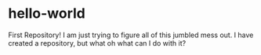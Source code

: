 # hello-world
First Repository!
I am just trying to figure all of this jumbled mess out. I have created a repository, but what oh what can I do with it? 
